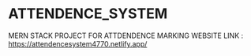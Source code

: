 # ATTENDENCE_SYSTEM
MERN STACK PROJECT FOR ATTDENDENCE MARKING
WEBSITE LINK : https://attendencesystem4770.netlify.app/
